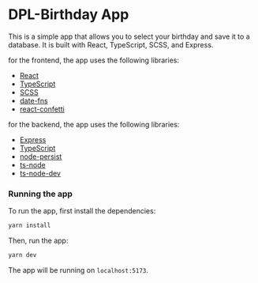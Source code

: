 # DPL-Birthday App

This is a simple app that allows you to select your birthday and save it to a database. It is built with React, TypeScript, SCSS, and Express.

for the frontend, the app uses the following libraries:

- [React](https://reactjs.org/)
- [TypeScript](https://www.typescriptlang.org/)
- [SCSS](https://sass-lang.com/)
- [date-fns](https://date-fns.org/)
- [react-confetti](https://www.npmjs.com/package/react-confetti)

for the backend, the app uses the following libraries:

- [Express](https://expressjs.com/)
- [TypeScript](https://www.typescriptlang.org/)
- [node-persist](https://github.com/simonlast/node-persist)
- [ts-node](https://www.npmjs.com/package/ts-node)
- [ts-node-dev](https://www.npmjs.com/package/ts-node-dev)

### Running the app

To run the app, first install the dependencies:

```bash
yarn install
```

Then, run the app:

```bash
yarn dev
```

The app will be running on `localhost:5173`.
